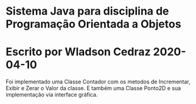 # Sistema Java para disciplina de Programação Orientada a Objetos
# Escrito por Wladson Cedraz 2020-04-10

Foi implementado uma Classe Contador com os metodos de Incrementar, Exibir e Zerar o Valor da classe.
E também uma Classe Ponto2D e sua implementação via interface gráfica.
